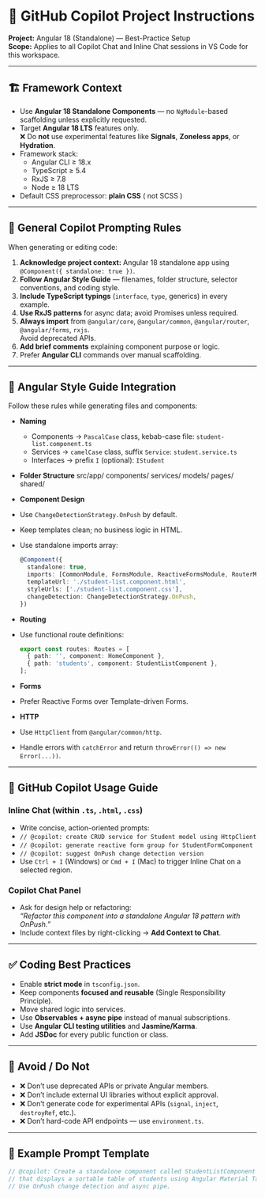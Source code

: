 # 🧭 GitHub Copilot Project Instructions
**Project:** Angular 18 (Standalone) — Best-Practice Setup  
**Scope:** Applies to all Copilot Chat and Inline Chat sessions in VS Code for this workspace.

---

## 🏗️ Framework Context
- Use **Angular 18 Standalone Components** — no `NgModule`-based scaffolding unless explicitly requested.
- Target **Angular 18 LTS** features only.  
  ❌ Do **not** use experimental features like **Signals**, **Zoneless apps**, or **Hydration**.
- Framework stack:  
  - Angular CLI ≥ 18.x  
  - TypeScript ≥ 5.4  
  - RxJS ≥ 7.8  
  - Node ≥ 18 LTS  
- Default CSS preprocessor: **plain CSS** ( not SCSS )

---

## 🧩 General Copilot Prompting Rules
When generating or editing code:
1. **Acknowledge project context:** Angular 18 standalone app using `@Component({ standalone: true })`.
2. **Follow Angular Style Guide** — filenames, folder structure, selector conventions, and coding style.
3. **Include TypeScript typings** (`interface`, `type`, generics) in every example.
4. **Use RxJS patterns** for async data; avoid Promises unless required.
5. **Always import** from `@angular/core`, `@angular/common`, `@angular/router`, `@angular/forms`, `rxjs`.  
   Avoid deprecated APIs.
6. **Add brief comments** explaining component purpose or logic.
7. Prefer **Angular CLI** commands over manual scaffolding.

---

## 🎨 Angular Style Guide Integration
Follow these rules while generating files and components:

- **Naming**
  - Components → `PascalCase` class, kebab-case file: `student-list.component.ts`
  - Services → `camelCase` class, suffix `Service`: `student.service.ts`
  - Interfaces → prefix `I` (optional): `IStudent`

- **Folder Structure**
src/app/
components/
services/
models/
pages/
shared/

- **Component Design**
- Use `ChangeDetectionStrategy.OnPush` by default.
- Keep templates clean; no business logic in HTML.
- Use standalone imports array:  
  ```ts
  @Component({
    standalone: true,
    imports: [CommonModule, FormsModule, ReactiveFormsModule, RouterModule],
    templateUrl: './student-list.component.html',
    styleUrls: ['./student-list.component.css'],
    changeDetection: ChangeDetectionStrategy.OnPush,
  })
  ```

- **Routing**
- Use functional route definitions:  
  ```ts
  export const routes: Routes = [
    { path: '', component: HomeComponent },
    { path: 'students', component: StudentListComponent },
  ];
  ```

- **Forms**
- Prefer Reactive Forms over Template-driven Forms.

- **HTTP**
- Use `HttpClient` from `@angular/common/http`.
- Handle errors with `catchError` and return `throwError(() => new Error(...))`.

---

## 🧠 GitHub Copilot Usage Guide
### Inline Chat (within `.ts`, `.html`, `.css`)
- Write concise, action-oriented prompts:
- `// @copilot: create CRUD service for Student model using HttpClient`
- `// @copilot: generate reactive form group for StudentFormComponent`
- `// @copilot: suggest OnPush change detection version`
- Use `Ctrl + I` (Windows) or `Cmd + I` (Mac) to trigger Inline Chat on a selected region.

### Copilot Chat Panel
- Ask for design help or refactoring:  
*“Refactor this component into a standalone Angular 18 pattern with OnPush.”*
- Include context files by right-clicking → **Add Context to Chat**.

---

## ✅ Coding Best Practices
- Enable **strict mode** in `tsconfig.json`.
- Keep components **focused and reusable** (Single Responsibility Principle).
- Move shared logic into services.
- Use **Observables + async pipe** instead of manual subscriptions.
- Use **Angular CLI testing utilities** and **Jasmine/Karma**.
- Add **JSDoc** for every public function or class.

---

## 🚫 Avoid / Do Not
- ❌ Don’t use deprecated APIs or private Angular members.  
- ❌ Don’t include external UI libraries without explicit approval.  
- ❌ Don’t generate code for experimental APIs (`signal`, `inject`, `destroyRef`, etc.).  
- ❌ Don’t hard-code API endpoints — use `environment.ts`.

---

## 🧩 Example Prompt Template
```ts
// @copilot: Create a standalone component called StudentListComponent
// that displays a sortable table of students using Angular Material Table.
// Use OnPush change detection and async pipe.
